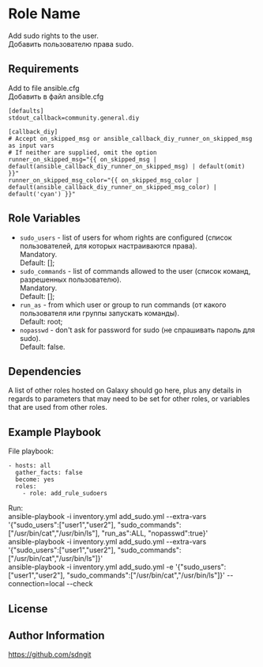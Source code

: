 Role Name
=========

Add sudo rights to the user. \
Добавить пользователю права sudo.


Requirements
------------

Add to file ansible.cfg \
Добавить в файл ansible.cfg

    [defaults]
    stdout_callback=community.general.diy

    [callback_diy]
    # Accept on_skipped_msg or ansible_callback_diy_runner_on_skipped_msg as input vars
    # If neither are supplied, omit the option
    runner_on_skipped_msg="{{ on_skipped_msg | default(ansible_callback_diy_runner_on_skipped_msg) | default(omit) }}"
    runner_on_skipped_msg_color="{{ on_skipped_msg_color | default(ansible_callback_diy_runner_on_skipped_msg_color) | default('cyan') }}"


Role Variables
--------------

- `sudo_users` - list of users for whom rights are configured (список пользователей, для которых настраиваются права). \
  Mandatory. \
  Default: [];
- `sudo_commands` - list of commands allowed to the user (список команд, разрешенных пользователю). \
  Mandatory. \
  Default: [];
- `run_as` - from which user or group to run commands (от какого пользователя или группы запускать команды). \
  Default: root;
- `nopasswd` - don't ask for password for sudo (не спрашивать пароль для sudo). \
  Default: false.

Dependencies
------------

A list of other roles hosted on Galaxy should go here, plus any details in regards to parameters that may need to be set for other roles, or variables that are used from other roles.


Example Playbook
----------------

File playbook:

    - hosts: all
      gather_facts: false
      become: yes
      roles:
        - role: add_rule_sudoers

Run: \
ansible-playbook -i inventory.yml add_sudo.yml --extra-vars '{"sudo_users":["user1","user2"], "sudo_commands":["/usr/bin/cat","/usr/bin/ls"], "run_as":ALL, "nopasswd":true}' \
ansible-playbook -i inventory.yml add_sudo.yml --extra-vars '{"sudo_users":["user1","user2"], "sudo_commands":["/usr/bin/cat","/usr/bin/ls"]}' \
ansible-playbook -i inventory.yml add_sudo.yml -e '{"sudo_users":["user1","user2"], "sudo_commands":["/usr/bin/cat","/usr/bin/ls"]}' --connection=local --check


License
-------



Author Information
------------------

https://github.com/sdngit
